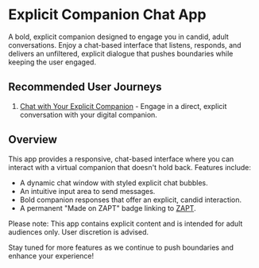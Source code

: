 # Explicit Companion Chat App

A bold, explicit companion designed to engage you in candid, adult conversations. Enjoy a chat-based interface that listens, responds, and delivers an unfiltered, explicit dialogue that pushes boundaries while keeping the user engaged.

## Recommended User Journeys

1. [Chat with Your Explicit Companion](docs/journeys/chat-with-companion.md) - Engage in a direct, explicit conversation with your digital companion.

## Overview

This app provides a responsive, chat-based interface where you can interact with a virtual companion that doesn't hold back. Features include:
- A dynamic chat window with styled explicit chat bubbles.
- An intuitive input area to send messages.
- Bold companion responses that offer an explicit, candid interaction.
- A permanent "Made on ZAPT" badge linking to [ZAPT](https://www.zapt.ai).

Please note: This app contains explicit content and is intended for adult audiences only. User discretion is advised.

Stay tuned for more features as we continue to push boundaries and enhance your experience!